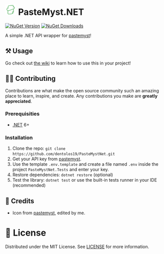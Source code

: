 <h1>
    <img src="public/icon.png" height="35">
    <span>PasteMyst.NET</span>
</h1>

[![NuGet Version](https://img.shields.io/nuget/v/PasteMystNet?logo=nuget)](https://nuget.org/packages/PasteMystNet)
[![NuGet Downloads](https://img.shields.io/nuget/dt/PasteMystNet)](https://nuget.org/packages/PasteMystNet)

A simple .NET API wrapper for [pastemyst](https://paste.myst.rs)!

## ⚒️ Usage

Go check out [the wiki](https://github.com/dentolos19/PasteMystNet/wiki) to learn how to use this in your project!

## 🧑‍💻 Contributing

Contributions are what make the open source community such an amazing place to learn, inspire, and create. Any contributions you make are **greatly appreciated**.

### Prerequisities

- [.NET](https://dot.net) 6+

### Installation

1. Clone the repo: `git clone https://github.com/dentolos19/PasteMystNet.git`
2. Get your API key from [pastemyst](https://paste.myst.rs/user/settings).
3. Use the template `.env.template` and create a file named `.env` inside the project `PasteMystNet.Tests` and enter your key.
4. Restore dependencies: `dotnet restore` (optional)
5. Test the library: `dotnet test` or use the built-in tests runner in your IDE (recommended)

## 💖 Credits

- Icon from [pastemyst](https://paste.myst.rs), edited by me.

# 📜 License

Distributed under the MIT License. See [LICENSE](./LICENSE) for more information.